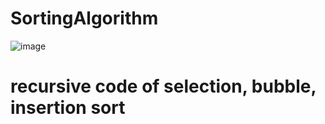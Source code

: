# SortingAlgorithm

![image](https://github.com/mdarif25/sortWithRecursion/assets/109437867/28d5b09e-bc4b-4854-b897-fb539db1baa9)

# recursive code of selection, bubble, insertion sort
